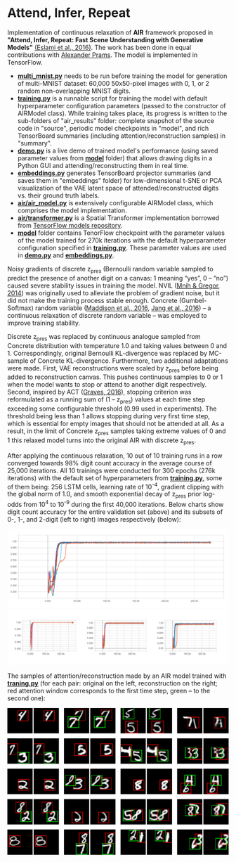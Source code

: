 Attend, Infer, Repeat
=====================

Implementation of continuous relaxation of **AIR** framework proposed in **"Attend, Infer, Repeat: Fast Scene Understanding with Generative Models"** [(Eslami et al., 2016)](https://arxiv.org/abs/1603.08575). The work has been done in equal contributions with [Alexander Prams](https://github.com/aprams). The model is implemented in TensorFlow.

* [**multi_mnist.py**](multi_mnist.py) needs to be run before training the model for generation of multi-MNIST dataset: 60,000 50x50-pixel images with 0, 1, or 2 random non-overlapping MNIST digits.
* [**training.py**](training.py) is a runnable script for training the model with default hyperparameter configuration parameters (passed to the constructor of AIRModel class). While  training takes place, its progress is written to the sub-folders of "air_results" folder: complete snapshot of the source code in "source", periodic model checkpoints in "model", and rich TensorBoard summaries (including attention/reconstruction samples) in "summary".
* [**demo.py**](demo.py) is a live demo of trained model's performance (using saved parameter values from [**model**](model) folder) that allows drawing digits in a  Python GUI and attending/reconstructing them in real time.
* [**embeddings.py**](embeddings.py) generates TensorBoard projector summaries (and saves them in "embeddings" folder) for low-dimensional t-SNE or PCA visualization of the VAE latent space of attended/reconstructed digits vs. their ground truth labels.
* [**air/air_model.py**](air/air_model.py) is extensively configurable AIRModel class, which comprises the model implementation.
* [**air/transformer.py**](air/transformer.py) is a Spatial Transformer implementation borrowed from [TensorFlow models repository](https://github.com/tensorflow/models/blob/master/research/transformer/spatial_transformer.py).
* [**model**](model) folder contains TenorFlow checkpoint with the parameter values of the model trained for 270k iterations with the default hyperparameter configuration specified in [**training.py**](training.py). These parameter values are used in [**demo.py**](demo.py) and [**embeddings.py**](embeddings.py).

Noisy gradients of discrete z<sub>pres</sub> (Bernoulli random variable sampled to predict the presence of another digit on a canvas: 1 meaning “yes”, 0 – “no”) caused severe stability issues in training the model. NVIL ([Mnih & Gregor, 2014](https://arxiv.org/abs/1402.0030)) was originally used to alleviate the problem of gradient noise, but it did not make the training process stable enough. Concrete (Gumbel-Softmax) random variable ([Maddison et al., 2016](https://arxiv.org/abs/1611.00712), [Jang et al., 2016](https://arxiv.org/abs/1611.01144)) – a continuous relaxation of discrete random variable – was employed to improve training stability.

Discrete z<sub>pres</sub> was replaced by continuous analogue sampled from Concrete distribution with temperature 1.0 and taking values between 0 and 1. Correspondingly, original Bernoulli KL-divergence was replaced by MC-sample of Concrete KL-divergence. Furthermore, two additional adaptations were made. First, VAE reconstructions were scaled by z<sub>pres</sub> before being added to reconstruction canvas. This pushes continuous samples to 0 or 1 when the model wants to stop or attend to another digit respectively. Second, inspired by ACT ([Graves, 2016](https://arxiv.org/abs/1603.08983)), stopping criterion was reformulated as a running sum of (1 – z<sub>pres</sub>) values at each time step exceeding some configurable threshold (0.99 used in experiments). The threshold being less than 1 allows stopping during very first time step, which is essential for empty images that should not be attended at all. As a result, in the limit of Concrete z<sub>pres</sub> samples taking extreme values of 0 and 1 this relaxed model turns into the original AIR with discrete z<sub>pres</sub>.

After applying the continuous relaxation, 10 out of 10 training runs in a row converged towards 98% digit count accuracy in the average course of 25,000 iterations. All 10 trainings were conducted for 300 epochs (276k iterations) with the default set of hyperparameters from [**training.py**](training.py), some of them being: 256 LSTM cells, learning rate of 10<sup>-4</sup>, gradient clipping with the global norm of 1.0, and smooth exponential decay of z<sub>pres</sub> prior log-odds from 10<sup>4</sup> to 10<sup>-9</sup> during the first 40,000 iterations. Below charts show digit count accuracy for the entire validation set (above) and its subsets of 0-, 1-, and 2-digit (left to right) images respectively (below):

![alt text](images/digit_acc_all.png "digit count accuracy on the entire validation set")
![alt text](images/digit_acc_012.png "digit count accuracy on 0-, 1-, and 2-digit (left to right) subsets of validation set")

The samples of attention/reconstruction made by an AIR model trained with [**traning.py**](training.py) (for each pair: original on the left, reconstruction on the right; red attention window corresponds to the first time step, green – to the second one):

![alt text](images/rec_samples.png "AIR attention/reconstruction samples")
